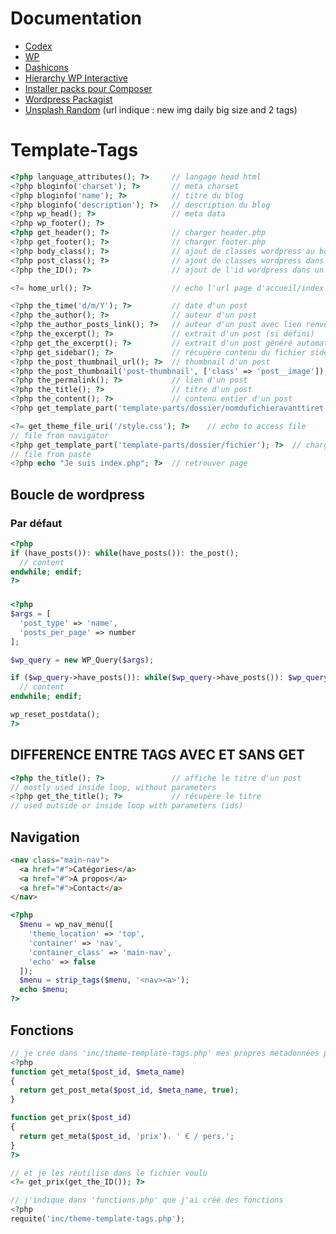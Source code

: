 # Documentation
- [Codex](https://codex.wordpress.org/)
- [WP](https://developer.wordpress.org/reference/)
- [Dashicons](https://developer.wordpress.org/resource/dashicons/#media-video)
- [Hierarchy WP Interactive](https://wphierarchy.com/)
- [Installer packs pour Composer](https://packagist.org/)
- [Wordpress Packagist](https://wpackagist.org/)
- [Unsplash Random](https://source.unsplash.com/daily/1600x900/?nature,water) (url indique : new img daily big size and 2 tags)

# Template-Tags
```php
<?php language_attributes(); ?>     // langage head html
<?php bloginfo('charset'); ?>       // meta charset
<?php bloginfo('name'); ?>          // titre du blog
<?php bloginfo('description'); ?>   // description du blog	
<?php wp_head(); ?>                 // meta data
<?php wp_footer(); ?>
<?php get_header(); ?>              // charger header.php
<?php get_footer(); ?>              // charger footer.php
<?php body_class(); ?>              // ajout de classes wordpress au body pour css/js
<?php post_class(); ?>              // ajout de classes wordpress dans un post
<?php the_ID(); ?>                  // ajout de l'id wordpress dans un post

<?= home_url(); ?>                  // echo l'url page d'accueil/index

<?php the_time('d/m/Y'); ?>         // date d'un post
<?php the_author(); ?>              // auteur d'un post
<?php the_author_posts_link(); ?>   // auteur d'un post avec lien renvoyant vers tous les posts de l'auteur
<?php the_excerpt(); ?>             // extrait d'un post (si défini)
<?php get_the_excerpt(); ?>         // extrait d'un post généré automatiquement si aucun défini et si dans wp loop
<?php get_sidebar(); ?>             // récupère contenu du fichier sidebar.php
<?php the_post_thumbnail_url(); ?>  // thumbnail d'un post
<?php the_post_thumbnail('post-thumbnail', ['class' => 'post__image']); ?> // avec classe
<?php the_permalink(); ?>           // lien d'un post
<?php the_title(); ?>               // titre d'un post
<?php the_content(); ?>             // contenu entier d'un post
<?php get_template_part('template-parts/dossier/nomdufichieravanttiret', 'nomdufichieraprestiret'); ?>       // contenu d'un fichier dans dossier indiqué dans dossier template-parts

<?= get_theme_file_uri('/style.css'); ?>    // echo to access file
// file from navigator
<?php get_template_part('template-parts/dossier/fichier'); ?>  // charger template custom
// file from paste
<?php echo "Je suis index.php"; ?>  // retrouver page
```

## Boucle de wordpress
### Par défaut
```php
<?php
if (have_posts()): while(have_posts()): the_post();
  // content
endwhile; endif;
?>
```
###
```php
<?php
$args = [
  'post_type' => 'name',
  'posts_per_page' => number
];

$wp_query = new WP_Query($args);

if ($wp_query->have_posts()): while($wp_query->have_posts()): $wp_query->the_post();
  // content
endwhile; endif;

wp_reset_postdata();
?>
```

## DIFFERENCE ENTRE TAGS AVEC ET SANS GET
```php
<?php the_title(); ?>               // affiche le titre d'un post
// mostly used inside loop, without parameters
<?php get_the_title(); ?>           // récupère le titre
// used outside or inside loop with parameters (ids)
```

## Navigation
```html
<nav class="main-nav">
  <a href="#">Catégories</a>
  <a href="#">A propos</a>
  <a href="#">Contact</a>
</nav>
```
```php
<?php
  $menu = wp_nav_menu([
    'theme_location' => 'top',
    'container' => 'nav',
    'container_class' => 'main-nav',
    'echo' => false
  ]);
  $menu = strip_tags($menu, '<nav><a>');
  echo $menu;
?>
```

## Fonctions
```php
// je crée dans 'inc/theme-template-tags.php' mes propres métadonnées pour un post
<?php 
function get_meta($post_id, $meta_name)
{
  return get_post_meta($post_id, $meta_name, true);
}

function get_prix($post_id)
{
  return get_meta($post_id, 'prix'). ' € / pers.';
}
?>

// et je les réutilise dans le fichier voulu
<?= get_prix(get_the_ID()); ?>

// j'indique dans 'functions.php' que j'ai créé des fonctions
<?php
requite('inc/theme-template-tags.php');
```
